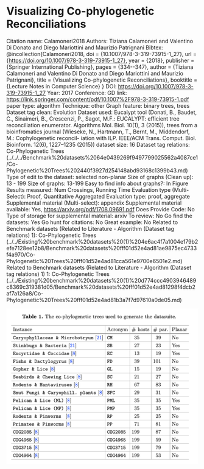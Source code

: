 # Visualizing Co-phylogenetic Reconciliations

Citation name: Calamoneri2018
Authors: Tiziana Calamoneri and Valentino Di Donato and Diego Mariottini and Maurizio Patrignani
Bibtex: @incollection{Calamoneri2018,
doi = {10.1007/978-3-319-73915-1_27},
url = {https://doi.org/10.1007/978-3-319-73915-1_27},
year = {2018},
publisher = {Springer International Publishing},
pages = {334--347},
author = {Tiziana Calamoneri and Valentino Di Donato and Diego Mariottini and Maurizio Patrignani},
title = {Visualizing Co-phylogenetic Reconciliations},
booktitle = {Lecture Notes in Computer Science}
}
DOI: https://doi.org/10.1007/978-3-319-73915-1_27
Year: 2017
Conference: GD
link: https://link.springer.com/content/pdf/10.1007%2F978-3-319-73915-1.pdf
paper type: algorithm
Technique: other
Graph feature: binary trees, trees
Dataset tag clean: Evolution
Dataset used: Eucalypt tool (Donati, B., Baudet, C., Sinaimeri, B., Crescenzi, P., Sagot, M.F.: EUCALYPT:
efficient tree reconciliation enumerator. Algorithms Mol. Biol. 10(1), 3 (2015)), trees from a bioinfromatics journal (Wieseke, N., Hartmann, T., Bernt, M., Middendorf, M.: Cophylogenetic reconcil-
iation with ILP. IEEE/ACM Trans. Comput. Biol. Bioinform. 12(6), 1227–1235
(2015))
dataset size: 16
Dataset tag relations: Co-Phylogenetic Trees (../../../Benchmark%20datasets%2064e0439269f9497799025562a4087ce1/Co-Phylogenetic%20Trees%202440f3927d254148abd93168c1399b43.md)
Type of edit to the dataset: selected non-planar
Size of graphs (Clean up): 13 - 199
Size of graphs: 13-199
Easy to find info about graphs?: In Figure
Results measured: Num Crossings, Running Time
Evaluation type (Multi-Select): Proof, Quantitative Aggregated
Evaluation type: proof, aggregate
Supplemental material (Multi-select): appendix
Supplemental material available: Yes, https://arxiv.org/pdf/1708.09691.pdf
Does Provide Code: No
Type of storage for supplemental material: arxiv
To review: No
Go find the datasets: Yes
Go hunt for citations: No
Great example: No
Related to Benchmark datasets (Related to Literature - Algorithm (Dataset tag relations) 1): Co-Phylogenetic Trees (../../Existing%20benchmark%20datasets%20(1)%204e6ac4f7a1004e179b2efe7128ee12b8/Benchmark%20datasets%20fff01d52e4ad81ae9875ec4733f4a970/Co-Phylogenetic%20Trees%20fff01d52e4ad81cca561e9700e6501e2.md)
Related to Benchmark datasets (Related to Literature - Algorithm (Dataset tag relations) 1) 1: Co-Phylogenetic Trees (../../Existing%20benchmark%20datasets%20(1)%20d774ccc4903946489c8369c319381d05/Benchmark%20datasets%20fff01d52e4ad81298f4dcb2af7a126a8/Co-Phylogenetic%20Trees%20fff01d52e4ad81b3a7f7d97610a0de05.md)

![Untitled](Visualizing%20Co-phylogenetic%20Reconciliations%20fd4b98c0071f4e96924bacd938e706b5/Untitled.png)